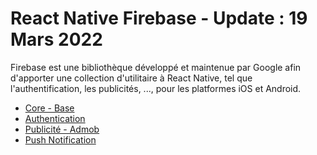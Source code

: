 # React Native Firebase - Update : 19 Mars 2022

Firebase est une bibliothèque développé et maintenue par Google afin d'apporter une collection d'utilitaire à React Native, tel que l'authentification, les publicités, ..., pour les platformes iOS et Android.

- [Core - Base](base.md)
- [Authentication](auth.md)
- [Publicité - Admob](admob.md)
- [Push Notification](push.md)
